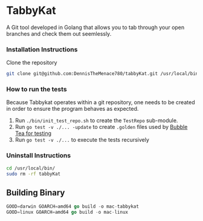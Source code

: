 # TabbyKat

A Git tool developed in Golang that allows you to tab through your open branches and check them out seemlessly.

### Installation Instructions
Clone the repository 
```bash
git clone git@github.com:DennisTheMenace780/tabbyKat.git /usr/local/bin/
```
### How to run the tests

Because Tabbykat operates within a git repository, one needs to be created in
order to ensure the program behaves as expected. 

1. Run `./bin/init_test_repo.sh` to create the `TestRepo` sub-module.
2. Run `go test -v ./... -update` to create `.golden` files used by [Bubble Tea
   for testing](https://charm.sh/blog/teatest/)
3. Run `go test -v ./...` to execute the tests recursively

### Uninstall Instructions
```bash
cd /usr/local/bin/
sudo rm -rf tabbyKat
```
## Building Binary
```go
GOOD=darwin GOARCH=amd64 go build -o mac-tabbykat
GOOD=linux GOARCH=amd64 go build -o mac-linux
```
